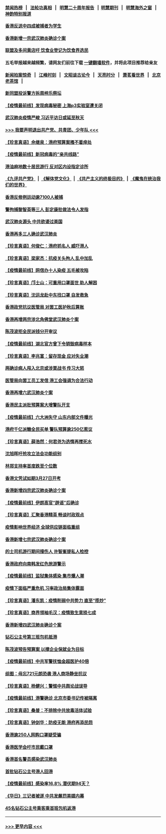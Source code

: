 #### [禁闻热榜](热点新闻.md?=0)  &nbsp;&nbsp;|&nbsp;&nbsp; [法轮功真相](https://github.com/gfw-breaker/truth/blob/master/README.md?=0) &nbsp;&nbsp;|&nbsp;&nbsp; [明慧二十周年报告](https://github.com/gfw-breaker/mh-reports/blob/master/README.md?=0) &nbsp;&nbsp;|&nbsp;&nbsp;[明慧期刊](https://github.com/gfw-breaker/mh-qikan) &nbsp;&nbsp;|&nbsp;&nbsp; [明慧海外之窗](https://github.com/gfw-breaker/mh-news/blob/master/README.md?=0) &nbsp;&nbsp;|&nbsp;&nbsp; [神韵特别报道](https://github.com/gfw-breaker/mh-news/blob/master/shenyun.md?=0)
#### [香港反送中四成被捕者为学生](../pages/nsc415/n11910730.md?t=03032231) 
#### [香港新增一宗武汉肺炎确诊个案](../pages/nsc415/n11910724.md?t=03032231) 
#### [联盟及多间黄店吁 饮食业登记为饮食界选民](../pages/nsc415/n11910718.md?t=03032231) 
#### 五毛举报越来越频繁，请网友们前往下载 [一键翻墙软件](https://github.com/gfw-breaker/ssr-accounts)，并将此项目推荐给亲友
#### [新闻拍案惊奇](https://github.com/gfw-breaker/banned-news/blob/master/pages/link4.md) &nbsp;&nbsp;|&nbsp;&nbsp; [江峰时刻](https://github.com/gfw-breaker/banned-news/blob/master/pages/link4.md) &nbsp;&nbsp;|&nbsp;&nbsp; [文昭谈古论今](https://github.com/gfw-breaker/banned-news/blob/master/pages/link4.md) &nbsp;&nbsp;|&nbsp;&nbsp; [天亮时分](https://github.com/gfw-breaker/banned-news/blob/master/pages/link4.md) &nbsp;&nbsp;|&nbsp;&nbsp; [萧茗看世界](https://github.com/gfw-breaker/banned-news/blob/master/pages/link4.md) &nbsp;&nbsp;|&nbsp;&nbsp; [北京老茶馆](https://github.com/gfw-breaker/banned-news/blob/master/pages/link4.md) &nbsp;&nbsp;|&nbsp;&nbsp; 
#### [新同盟投诉警方拆周梓乐祭坛](../pages/nsc415/n11910707.md?t=03032231) 
#### [【疫情最前线】发现病毒秘密 上海p3实验室遭关闭](../pages/nsc415/n11910640.md?t=03032231) 
#### [武汉肺炎疫情严峻 习近平访日或延至秋天](../pages/nsc415/n11910570.md?t=03032231) 
#### [>>> 我要声明退出共产党、共青团、少年队 <<<](https://github.com/begood0513/goodnews/blob/master/quit/letter.md) 
#### [【珍言真语】佘继泉：港府预算案搔不着痒处](../pages/nsc415/n11910011.md?t=03032231) 
#### [【疫情最前线】新冠病毒的“亲共线路”](../pages/nsc415/n11907734.md?t=03032231) 
#### [港油麻地数十居民游行 反对区内设指定诊所](../pages/nsc415/n11907900.md?t=03032231) 
#### [《九评共产党》](https://github.com/begood0513/9ping.md/blob/master/README.md) &nbsp;|&nbsp; [《解体党文化》](../../../../jtdwh.md/blob/master/README.md)  &nbsp;|&nbsp; [《共产主义的终极目的》](../../../../gczydzjmd.md/blob/master/README.md) &nbsp;|&nbsp; [《魔鬼在统治我们的世界》](../../../../mgztzwmdsj.md/blob/master/README.md) 
#### [香港反修例运动逾7100人被捕](../pages/nsc415/n11907922.md?t=03032231) 
#### [警拘捕黎智英等三人 彭定康批做法令人发指](../pages/nsc415/n11907905.md?t=03032231) 
#### [武汉肺炎源头 中共欲诿过美国](../pages/nsc415/n11907665.md?t=03032231) 
#### [香港再多三人确诊武汉肺炎](../pages/nsc415/n11907846.md?t=03032231) 
#### [【珍言真语】何俊仁：港府抓名人 威吓港人](../pages/nsc415/n11907561.md?t=03032231) 
#### [【珍言真语】梁家杰：抗疫关头拘人 乱中加乱](../pages/nsc415/n11907444.md?t=03032231) 
#### [【疫情最前线】网信办十人染疫 五毛被攻陷](../pages/nsc415/n11903757.md?t=03032231) 
#### [【珍言真语】邝士山：可重用口罩面世 助人解困](../pages/nsc415/n11903875.md?t=03032231) 
#### [【珍言真语】沈运龙赴中东找口罩 自发救急](../pages/nsc415/n11903291.md?t=03032231) 
#### [香港政党抗议医管局 对罢工医护秋后算账](../pages/nsc415/n11901746.md?t=03032231) 
#### [香港再增两宗涉北角佛堂武汉肺炎个案](../pages/nsc415/n11901737.md?t=03032231) 
#### [陈茂波拒全民派钱分开审议](../pages/nsc415/n11901672.md?t=03032231) 
#### [【疫情最前线】湖北官方曾下令销毁病毒样本](../pages/nsc415/n11901518.md?t=03032231) 
#### [【珍言真语】李兆富：留存现金 应对失业潮](../pages/nsc415/n11901448.md?t=03032231) 
#### [两确诊病人闯入北京或涉栗战书 传习大怒](../pages/nsc415/n11901180.md?t=03032231) 
#### [医管局向罢工员工发信 港工会强调为合法行动](../pages/nsc415/n11898870.md?t=03032231) 
#### [香港再增六武汉肺炎个案](../pages/nsc415/n11898843.md?t=03032231) 
#### [香港民主派批预算案大增警队开支](../pages/nsc415/n11898813.md?t=03032231) 
#### [【疫情最前线】六大洲失守 山东内部文件曝光](../pages/nsc415/n11898455.md?t=03032231) 
#### [港府千亿派糖全民买单 警队预算逾250亿惹议](../pages/nsc415/n11898608.md?t=03032231) 
#### [【珍言真语】薛浩然：何君尧为选情再搅死水](../pages/nsc415/n11898269.md?t=03032231) 
#### [沈旭晖吁抢攻立法会功能组别](../pages/nsc415/n11896084.md?t=03032231) 
#### [林郑支持率首度跌至个位数](../pages/nsc415/n11896058.md?t=03032231) 
#### [香港文凭试如期3月27日开考](../pages/nsc415/n11896055.md?t=03032231) 
#### [香港新增四宗武汉肺炎确诊个案](../pages/nsc415/n11896040.md?t=03032231) 
#### [【疫情最前线】伊朗高官“辟谣”后确诊](../pages/nsc415/n11895902.md?t=03032231) 
#### [【珍言真语】汇聚香港精英 畅谈时政观点](../pages/nsc415/n11895733.md?t=03032231) 
#### [疫情影响世界经济 全球供应链面临重组](../pages/nsc415/n11895634.md?t=03032231) 
#### [香港新增七宗武汉肺炎确诊个案](../pages/nsc415/n11893498.md?t=03032231) 
#### [的士司机游行期间撞伤人 许智峯提私人检控](../pages/nsc415/n11893483.md?t=03032231) 
#### [香港政府向南韩发红色旅游警示](../pages/nsc415/n11893398.md?t=03032231) 
#### [【疫情最前线】监狱集体感染 集市爆人潮](../pages/nsc415/n11893181.md?t=03032231) 
#### [疫情下面临严重危机  习率政治局集体露面](../pages/nsc415/n11893305.md?t=03032231) 
#### [【珍言真语】潘东凯：疫情削弱中共势力 直至“揽炒”](../pages/nsc415/n11892866.md?t=03032231) 
#### [【珍言真语】商界领袖毛汉：疫情致生意损七成](../pages/nsc415/n11890348.md?t=03032231) 
#### [香港新增四武汉肺炎确诊个案](../pages/nsc415/n11890610.md?t=03032231) 
#### [钻石公主号第三班包机抵港](../pages/nsc415/n11890645.md?t=03032231) 
#### [陈茂波预告预算案 以撑企业保就业为目标](../pages/nsc415/n11890574.md?t=03032231) 
#### [【疫情最前线】中共军警抚恤金超医护40倍](../pages/nsc415/n11890458.md?t=03032231) 
#### [组图：毋忘721元朗恐袭 港人商场静坐抗议](../pages/nsc415/n11876882.md?t=03032231) 
#### [【珍言真语】杨健兴：警惕中共舆论战误导](../pages/nsc415/n11888131.md?t=03032231) 
#### [【疫情最前线】港警确诊 北京市委书记传被隔离](../pages/nsc415/n11886872.md?t=03032231) 
#### [【珍言真语】桑普：不排除中共放毒活体试验](../pages/nsc415/n11886832.md?t=03032231) 
#### [【珍言真语】钟剑华：防疫无能 港府再添民怨](../pages/nsc415/n11884504.md?t=03032231) 
#### [香港逾250人网购口罩疑受骗](../pages/nsc415/n11884388.md?t=03032231) 
#### [香港医学会吁市民戴口罩](../pages/nsc415/n11884367.md?t=03032231) 
#### [香港首名警员感染武汉肺炎](../pages/nsc415/n11884357.md?t=03032231) 
#### [首批钻石公主号港人回港](../pages/nsc415/n11884333.md?t=03032231) 
#### [【疫情最前线】感染率16.8% 潜伏期94天？](../pages/nsc415/n11884256.md?t=03032231) 
#### [《华日》三记者被逐 中共发飙罚美媒内幕](../pages/nsc415/n11884184.md?t=03032231) 
#### [45名钻石公主号乘客乘首班包机返港](../pages/nsc415/n11881770.md?t=03032231) 

----
#### [ >>> 更早内容 <<< ](../indexes/nsc415-earlier.md)
